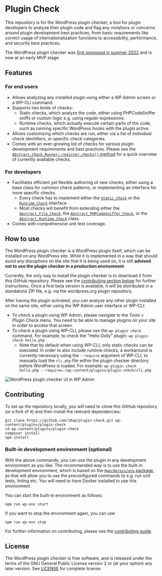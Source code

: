 # Plugin Check

This repository is for the WordPress plugin checker, a tool for plugin developers to analyze their plugin code and flag any violations or concerns around plugin development best practices, from basic requirements like correct usage of internationalization functions to accessibility, performance, and security best practices.

The WordPress plugin checker was [first proposed in summer 2022](https://make.wordpress.org/plugins/2022/07/05/proposal-for-a-wordpress-plugin-checker/) and is now at an early MVP stage.

## Features

### For end users

* Allows analyzing any installed plugin using either a WP Admin screen or a WP-CLI command.
* Supports two kinds of checks:
    * Static checks, which analyze the code, either using PHPCodeSniffer sniffs or custom logic e.g. using regular expressions.
    * Runtime checks, which actually execute certain parts of the code, such as running specific WordPress hooks with the plugin active.
* Allows customizing which checks are run, either via a list of individual check identifiers, or specific check categories.
* Comes with an ever-growing list of checks for various plugin development requirements and best practices. Please see the [`Abstract_Check_Runner::register_checks()` method](/includes/Checker/Abstract_Check_Runner.php#L358) for a quick overview of currently available checks.

### For developers

* Facilitates efficient yet flexible authoring of new checks, either using a base class for common check patterns, or implementing an interface for more specific checks.
    * Every check has to implement either the [`Static_Check`](/includes/Checker/Static_Check.php) or the [`Runtime_Check`](/includes/Checker/Runtime_Check.php) interface.
    * Most checks will benefit from extending either the [`Abstract_File_Check`](/includes/Checker/Checks/Abstract_File_Check.php), the [`Abstract_PHPCodeSniffer_Check`](/includes/Checker/Checks/Abstract_PHP_CodeSniffer_Check.php), or the [`Abstract_Runtime_Check`](/includes/Checker/Checks/Abstract_Runtime_Check.php) class.
* Comes with comprehensive unit test coverage.

## How to use

The WordPress plugin checker is a WordPress plugin itself, which can be installed on any WordPress site. While it is implemented in a way that should avoid any disruptions on the site that it is being used on, it is still **advised not to use the plugin checker in a production environment**.

Currently, the only way to install the plugin checker is to download it from this GitHub repository. Please see the [contributing section below](#contributing) for further instructions. Once a first beta version is available, it will be distributed in a standalone ZIP file, e.g. via the wordpress.org plugin repository.

After having the plugin activated, you can analyze any other plugin installed on the same site, either using the WP Admin user interface or WP-CLI:

* To check a plugin using WP Admin, please navigate to the _Tools > Plugin Check_ menu. You need to be able to manage plugins on your site in order to access that screen.
* To check a plugin using WP-CLI, please use the `wp plugin check` command. For example, to check the "Hello Dolly" plugin: `wp plugin check hello.php`
    * Note that by default when using WP-CLI, only static checks can be executed. In order to also include runtime checks, a workaround is currently necessary using the `--require` argument of WP-CLI, to manually load the `cli.php` file within the plugin checker directory before WordPress is loaded. For example: `wp plugin check hello.php --require=./wp-content/plugins/plugin-check/cli.php`

<img alt="WordPress plugin checker UI in WP Admin" src="https://github.com/10up/plugin-check/assets/3531426/19d0c1ce-8c37-4efd-b8c6-d252e6ce29c9">

## Contributing

To set up the repository locally, you will need to clone this GitHub repository (or a fork of it) and then install the relevant dependencies:

```
git clone https://github.com/10up/plugin-check.git wp-content/plugins/plugin-check
cd wp-content/plugins/plugin-check
composer install
npm install
```

### Built-in development environment (optional)

With the above commands, you can use the plugin in any development environment as you like. The recommended way is to use the built-in development environment, which is based on the [`@wordpress/env` package](https://www.npmjs.com/package/@wordpress/env), as that will allow you to use the preconfigured commands to e.g. run unit tests, linting etc. You will need to have Docker installed to use this environment.

You can start the built-in environment as follows:
```
npm run wp-env start
```

If you want to stop the environment again, you can use:
```
npm run wp-env stop
```

For further information on contributing, please see the [contributing guide](/CONTRIBUTING.md).

## License

The WordPress plugin checker is free software, and is released under the terms of the GNU General Public License version 2 or (at your option) any later version. See [LICENSE](/LICENSE) for complete license.
